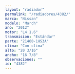 ```yaml
---
layout: "radiador"
permalink: "/radiadores/4382/"
marca: "Nissan"
modelo: "March"
ano: "2012"
motor: "L4 1.6"
transmision: "Estándar"
parte: "21460-1HS3A"
clima: "Con clima"
alto: "20 3/16"
ancho: "16 7/8"
observaciones: ""
id: "4382"
---
```


